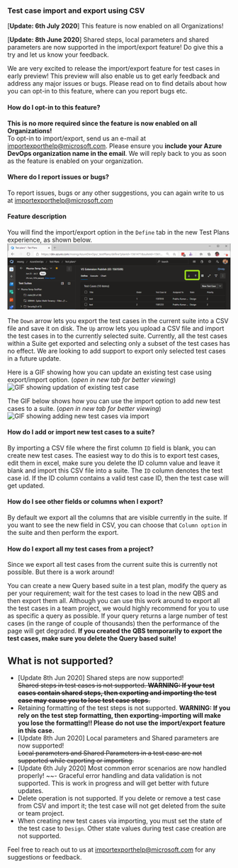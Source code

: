 ### Test case import and export using CSV

[**Update: 6th July 2020**]
This feature is now enabled on all Organizations!

[**Update: 8th June 2020**]
Shared steps, local parameters and shared parameters are now supported in the import/export feature! Do give this a try and let us know your feedback.  

We are very excited to release the import/export feature for test cases in early preview! This preview will also enable us to get early feedback and address any major issues or bugs. Please read on to find details about how you can opt-in to this feature, where can you report bugs etc.  

#### How do I opt-in to this feature?  
**This is no more required since the feature is now enabled on all Organizations!**  
To opt-in to import/export, send us an e-mail at [importexporthelp@microsoft.com](mailto:importexporthelp@microsoft.com?subject=Import/export%20feature%20enable%20request&body=My%20Azure%20DevOps%20Organization%20name%20is:). Please ensure you **include your Azure DevOps organization name in the email**. We will reply back to you as soon as the feature is enabled on your organization.  

#### Where do I report issues or bugs?  
To report issues, bugs or any other suggestions, you can again write to us at [importexporthelp@microsoft.com](mailto:importexporthelp@microsoft.com?subject=Import/export%20bug%20report&body=<Please%20provide%20detailed%20description%20of%20the%20issue%20and%20attach%20the%20CSV%20file%20if%20you%20can>)

#### Feature description
You will find the import/export option in the ```Define``` tab in the new Test Plans experience, as shown below.
![Import/export option in Define tab](../images/import-export-option-ui.png)  
  
The ```Down``` arrow lets you export the test cases in the current suite into a CSV file and save it on disk. The ```Up``` arrow lets you upload a CSV file and import the test cases in to the currently selected suite. Currently, all the test cases within a Suite get exported and selecting only a subset of the test cases has no effect. We are looking to add support to export only selected test cases in a future update.  

Here is a GIF showing how you can update an existing test case using export/import option. (*open in new tab for better viewing*)  
![GIF showing updation of existing test case](../images/import-export-demo-update-existing.gif)

The GIF below shows how you can use the import option to add new test cases to a suite. (*open in new tab for better viewing*)
![GIF showing adding new test cases via import](../images/import-export-demo-add-new.gif)

#### How do I add or import new test cases to a suite?
By importing a CSV file where the first column ```ID``` field is blank, you can create new test cases. The easiest way to do this is to export test cases, edit them in excel, make sure you delete the ID column value and leave it blank and import this CSV file into a suite. The ```ID``` column denotes the test case id. If the ID column contains a valid test case ID, then the test case will get updated.

#### How do I see other fields or columns when I export?
By default we export all the columns that are visible currently in the suite. If you want to see the new field in CSV, you can choose that ```Column option``` in the suite and then perform the export.

#### How do I export all my test cases from a project?
Since we export all test cases from the current suite this is currently not possible. But there is a work around!  

You can create a new Query based suite in a test plan, modify the query as per your requirement; wait for the test cases to load in the new QBS and then export them all. Although you can use this work around to export all the test cases in a team project, we would highly recommend for you to use as specific a query as possible. If your query returns a large number of test cases (in the range of couple of thousands) then the performance of the page will get degraded. **If you created the QBS temporarily to export the test cases, make sure you delete the Query based suite!**  

## What is not supported?  
- [Update 8th Jun 2020] Shared steps are now supported!  
~~Shared steps in test cases is not supported. **WARNING: If your test cases contain shared steps, then exporting and importing the test case may cause you to lose test case steps.**~~
- Retaining formatting of the test steps is not supported. **WARNING: If you rely on the test step formatting, then exporting-importing will make you lose the formatting!! Please do not use the import/export feature in this case.**
- [Update 8th Jun 2020] Local parameters and Shared parameters are now supported!  
~~Local parameters and Shared Parameters in a test case are not supported while exporting or importing.~~
- [Update 6th July 2020] Most common error scenarios are now handled properly!
~~- Graceful error handling and data validation is not supported. This is work in progress and will get better with future updates.
- Delete operation is not supported. If you delete or remove a test case from CSV and import it; the test case will not get deleted from the suite or team project.
- When creating new test cases via importing, you must set the state of the test case to ```Design```. Other state values during test case creation are not supported.  

Feel free to reach out to us at [importexporthelp@microsoft.com](mailto:importexporthelp@microsoft.com?subject=Import/export%20suggestion) for any suggestions or feedback.  
